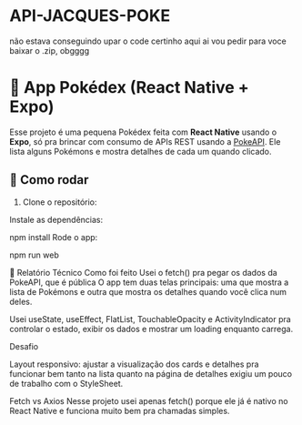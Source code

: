 # API-JACQUES-POKE
não estava conseguindo upar o code certinho aqui ai vou pedir para voce baixar o .zip, obgggg

# 📱 App Pokédex (React Native + Expo)

Esse projeto é uma pequena Pokédex feita com **React Native** usando o **Expo**, só pra brincar com consumo de APIs REST usando a [PokeAPI](https://pokeapi.co/). Ele lista alguns Pokémons e mostra detalhes de cada um quando clicado.

## 🚀 Como rodar

1. Clone o repositório:


Instale as dependências:

npm install
Rode o app:


npm run web

📝 Relatório Técnico
Como foi feito
Usei o fetch() pra pegar os dados da PokeAPI, que é pública O app tem duas telas principais: uma que mostra a lista de Pokémons e outra que mostra os detalhes quando você clica num deles.

Usei useState, useEffect, FlatList, TouchableOpacity e ActivityIndicator pra controlar o estado, exibir os dados e mostrar um loading enquanto carrega.

Desafio

Layout responsivo: ajustar a visualização dos cards e detalhes pra funcionar bem tanto na lista quanto na página de detalhes exigiu um pouco de trabalho com o StyleSheet.

Fetch vs Axios
Nesse projeto usei apenas fetch() porque ele já é nativo no React Native e funciona muito bem pra chamadas simples.
